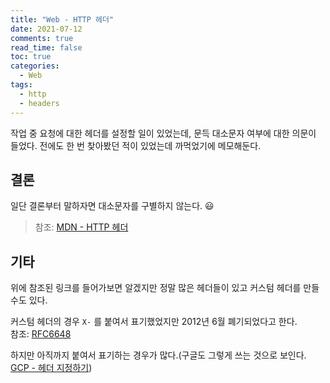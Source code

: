 ```yaml
---
title: "Web - HTTP 헤더"
date: 2021-07-12
comments: true
read_time: false
toc: true
categories:
  - Web
tags:
  - http
  - headers
---
```


작업 중 요청에 대한 헤더를 설정할 일이 있었는데, 문득 대소문자 여부에 대한 의문이 들었다. 전에도 한 번 찾아봤던 적이 있었는데 까먹었기에 메모해둔다.

## 결론

일단 결론부터 말하자면 대소문자를 구별하지 않는다. 😃

> 참조: [MDN - HTTP 헤더](https://developer.mozilla.org/ko/docs/Web/HTTP/Headers)

## 기타

위에 참조된 링크를 들어가보면 알겠지만 정말 많은 헤더들이 있고 커스텀 헤더를 만들 수도 있다.  

커스텀 헤더의 경우 `X-` 를 붙여서 표기했었지만 2012년 6월 폐기되었다고 한다.  
참조: [RFC6648](https://datatracker.ietf.org/doc/html/rfc6648)

하지만 아직까지 붙여서 표기하는 경우가 많다.(구글도 그렇게 쓰는 것으로 보인다. [GCP - 헤더 지정하기](https://cloud.google.com/load-balancing/docs/user-defined-request-headers?hl=ko))